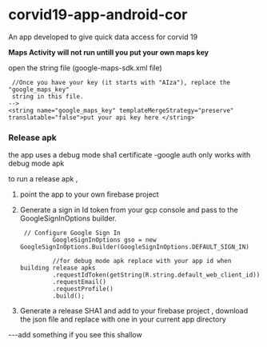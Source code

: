 # corvid19-app-android-cor
An app developed to give quick data access for corvid 19


<b>Maps Activity will not run untill you put your own maps key </b>

 open the string file (google-maps-sdk.xml file)
 
     //Once you have your key (it starts with "AIza"), replace the "google_maps_key"
     string in this file.
    -->
    <string name="google_maps_key" templateMergeStrategy="preserve" translatable="false">put your api key here </string>



<h3>Release apk </h3>

the app uses a debug mode sha1 certificate -google auth only works with debug mode apk

to run a release apk , 

1. point the app to your own firebase project <br/>
2. Generate a sign in Id token from your gcp console and pass to the GoogleSignInOptions builder.

        // Configure Google Sign In
                GoogleSignInOptions gso = new GoogleSignInOptions.Builder(GoogleSignInOptions.DEFAULT_SIGN_IN)

                //for debug mode apk replace with your app id when building release apks
                .requestIdToken(getString(R.string.default_web_client_id))
                .requestEmail()
                .requestProfile()
                .build();
                
  3. Generate a release SHA1 and add to your firebase project , download the json file and replace with one in your current        app directory


---add something if you see this shallow
